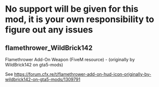 # No support will be given for this mod, it is your own responsibility to figure out any issues

## flamethrower_WildBrick142
Flamethrower Add-On Weapon (FiveM resource) - (originally by WildBrick142 on gta5-mods)


See https://forum.cfx.re/t/flamethrower-add-on-hud-icon-originally-by-wildbrick142-on-gta5-mods/1309791

